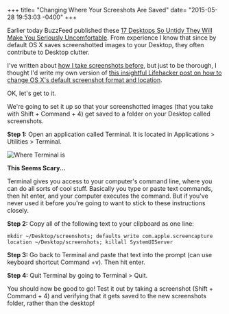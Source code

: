+++
title= "Changing Where Your Screeshots Are Saved"
date= "2015-05-28 19:53:03 -0400"
+++

Earlier today BuzzFeed published these [17 Desktops So Untidy They Will Make You Seriously Uncomfortable](http://www.buzzfeed.com/lukebailey/desktop-stuff). From experience I know that since by default OS X saves screenshotted images to your Desktop, they often contribute to Desktop clutter. 

<!-- more -->

I've written about [how I take screenshots before](http://sts10.github.io/blog/2014/12/06/screenshots-mouse-trick/), but just to be thorough, I thought I'd write my own version of [this insightful Lifehacker post on how to change OS X's default screenshot format and location](http://lifehacker.com/quickly-change-os-xs-default-screenshot-format-and-loc-1489014578). 

OK, let's get to it. 

We're going to set it up so that your screenshotted images (that you take with Shift + Command + 4) get saved to a folder on your Desktop called screenshots. 

**Step 1:** Open an application called Terminal. It is located in Applications > Utilities > Terminal. 

![Where Terminal is](http://dl.dropboxusercontent.com/s/x4g4joq854vglm1/2015-05-28%20at%208.08%20PM.png)

**This Seems Scary...**

Terminal gives you access to your computer's command line, where you can do all sorts of cool stuff. Basically you type or paste text commands, then hit enter, and your computer executes the command. But if you've never used it before you're going to want to stick to these instructions closely.

**Step 2:** Copy all of the following text to your clipboard as one line:

`mkdir ~/Desktop/screenshots; defaults write com.apple.screencapture location ~/Desktop/screenshots; killall SystemUIServer`

**Step 3:** Go back to Terminal and paste that text into the prompt (can use keyboard shortcut Command +v). Then hit enter.

**Step 4:** Quit Terminal by going to Terminal > Quit.

You should now be good to go! Test it out by taking a screenshot (Shift + Command + 4) and verifying that it gets saved to the new screenshots folder, rather than the desktop! 
